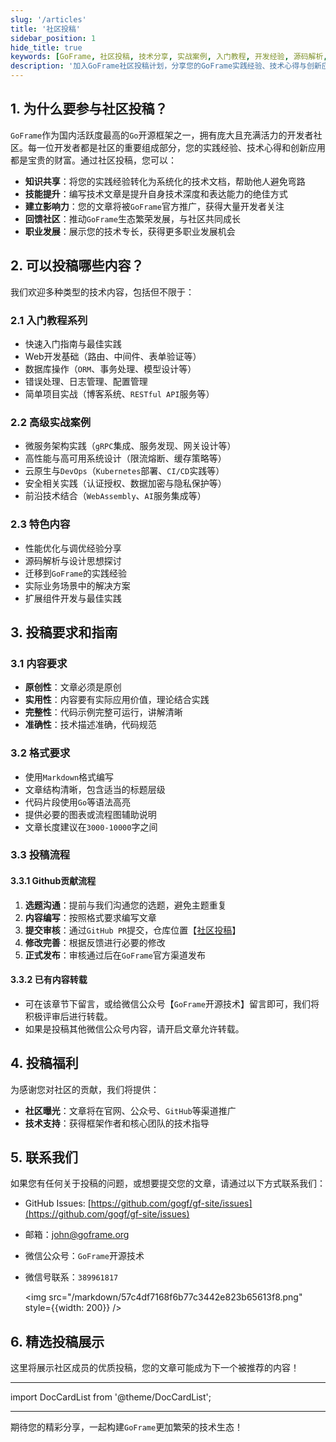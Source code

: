 ```yaml
---
slug: '/articles'
title: '社区投稿'
sidebar_position: 1
hide_title: true
keywords: [GoFrame, 社区投稿, 技术分享, 实战案例, 入门教程, 开发经验, 源码解析, 开源贡献]
description: '加入GoFrame社区投稿计划，分享您的GoFrame实践经验、技术心得与创新应用。通过投稿，您不仅可以帮助他人学习成长，还能建立个人技术影响力，获得官方渠道推广与技术支持，共同推动GoFrame生态繁荣发展。'
---
```



## 1. 为什么要参与社区投稿？

`GoFrame`作为国内活跃度最高的`Go`开源框架之一，拥有庞大且充满活力的开发者社区。每一位开发者都是社区的重要组成部分，您的实践经验、技术心得和创新应用都是宝贵的财富。通过社区投稿，您可以：

- **知识共享**：将您的实践经验转化为系统化的技术文档，帮助他人避免弯路
- **技能提升**：编写技术文章是提升自身技术深度和表达能力的绝佳方式
- **建立影响力**：您的文章将被`GoFrame`官方推广，获得大量开发者关注
- **回馈社区**：推动`GoFrame`生态繁荣发展，与社区共同成长
- **职业发展**：展示您的技术专长，获得更多职业发展机会

## 2. 可以投稿哪些内容？

我们欢迎多种类型的技术内容，包括但不限于：

### 2.1 入门教程系列

- 快速入门指南与最佳实践
- Web开发基础（路由、中间件、表单验证等）
- 数据库操作（`ORM`、事务处理、模型设计等）
- 错误处理、日志管理、配置管理
- 简单项目实战（博客系统、`RESTful API`服务等）

### 2.2 高级实战案例

- 微服务架构实践（`gRPC`集成、服务发现、网关设计等）
- 高性能与高可用系统设计（限流熔断、缓存策略等）
- 云原生与`DevOps`（`Kubernetes`部署、`CI/CD`实践等）
- 安全相关实践（认证授权、数据加密与隐私保护等）
- 前沿技术结合（`WebAssembly`、`AI`服务集成等）

### 2.3 特色内容

- 性能优化与调优经验分享
- 源码解析与设计思想探讨
- 迁移到`GoFrame`的实践经验
- 实际业务场景中的解决方案
- 扩展组件开发与最佳实践

## 3. 投稿要求和指南

### 3.1 内容要求

- **原创性**：文章必须是原创
- **实用性**：内容要有实际应用价值，理论结合实践
- **完整性**：代码示例完整可运行，讲解清晰
- **准确性**：技术描述准确，代码规范

### 3.2 格式要求

- 使用`Markdown`格式编写
- 文章结构清晰，包含适当的标题层级
- 代码片段使用`Go`等语法高亮
- 提供必要的图表或流程图辅助说明
- 文章长度建议在`3000-10000`字之间

### 3.3 投稿流程


#### 3.3.1 Github贡献流程

1. **选题沟通**：提前与我们沟通您的选题，避免主题重复
2. **内容编写**：按照格式要求编写文章
3. **提交审核**：通过`GitHub PR`提交，仓库位置【[社区投稿](https://github.com/gogf/gf-site/tree/main/docs/community/%E7%A4%BE%E5%8C%BA%E6%8A%95%E7%A8%BF)】
4. **修改完善**：根据反馈进行必要的修改
5. **正式发布**：审核通过后在`GoFrame`官方渠道发布

#### 3.3.2 已有内容转载

- 可在该章节下留言，或给微信公众号【`GoFrame`开源技术】留言即可，我们将积极评审后进行转载。
- 如果是投稿其他微信公众号内容，请开启文章允许转载。


## 4. 投稿福利

为感谢您对社区的贡献，我们将提供：

- **社区曝光**：文章将在官网、公众号、`GitHub`等渠道推广
- **技术支持**：获得框架作者和核心团队的技术指导

## 5. 联系我们

如果您有任何关于投稿的问题，或想要提交您的文章，请通过以下方式联系我们：

- GitHub Issues: [https://github.com/gogf/gf-site/issues](https://github.com/gogf/gf-site/issues)
- 邮箱：[john@goframe.org](mailto:john@goframe.org)
- 微信公众号：`GoFrame`开源技术
- 微信号联系：`389961817`

    <img src="/markdown/57c4df7168f6b77c3442e823b65613f8.png" style={{width: 200}} />


## 6. 精选投稿展示

这里将展示社区成员的优质投稿，您的文章可能成为下一个被推荐的内容！

---

import DocCardList from '@theme/DocCardList';

<DocCardList />

---

期待您的精彩分享，一起构建`GoFrame`更加繁荣的技术生态！
